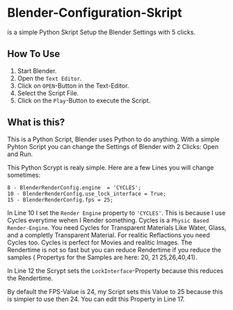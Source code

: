 # Blender-Configuration-Skript
is a simple Python Skript Setup the Blender Settings with 5 clicks.

## How To Use
1. Start Blender.      
2. Open the `Text Editor`.      
3. Click on `OPEN`-Button in the Text-Editor.       
4. Select the Script File.      
5. Click on the `Play`-Button to execute the Script.

## What is this?
This is a Python Script, Blender uses Python to do anything.
With a simple Pyhton Script you can change the Settings of Blender with 2 Clicks: Open and Run.

This Python Scrypt is realy simple. Here are a few Lines you will change sometimes:

```
8 - BlenderRenderConfig.engine  = 'CYCLES';
10 - BlenderRenderConfig.use_lock_interface = True;
15 - BlenderRenderConfig.fps = 25;
```

In Line 10 I set the `Render Engine` property to  `'CYCLES'`. This is because I use Cycles everytime wehen I Render something.
Cycles is a `Physic Based Render-Engine`. You need Cycles for Transparent Materials Like Water, Glass, and a completly Transparent Material.
For realitic Reflactions you need Cycles too. Cycles is perfect for Movies and realitic Images. The Rendertime is not so fast but you can reduce Rendertime
if you reduce the samples ( Propertys for the Samples are here: 20, 21 25,26,40,41).

In Line 12 the Scrypt sets the `LockInterface`-Property because this reduces the Rendertime.

By default the FPS-Value is 24, my Script sets this Value to 25 because this is simpier to use then 24. You can edit this Property in Line 17.

